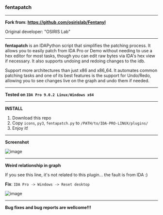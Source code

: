 ### fentapatch

---

**Fork from: https://github.com/osirislab/Fentanyl**

Original developer: "OSIRIS Lab"

---

**fentapatch** is an IDAPython script that simplifies the patching process. It allows you to easily patch from IDA Pro or Demo without needing to use a hex editor for most tasks, though you can edit raw bytes via IDA's hex view if necessary. It also supports undoing and redoing changes to the idb.

Support more architectures than just x86 and x86_64. It automates common patching tasks and one of its best features is the support for Undo/Redo, allowing you to see changes live on the graph and undo them if needed.

---

**Tested on `IDA Pro 9.0.2 Linux/Windows x64`**

---

**INSTALL**

1) Download this repo
2) Copy `icons`, `py3`, `fentapatch.py` to `/PATH/to/IDA-PRO-LINUX/plugins/`
3) Enjoy it!

---

**Screenshot**

![image](https://github.com/user-attachments/assets/ee4a196c-7612-4d11-a9d2-d1af59b9e5a1)

---

**Weird relationship in graph**

If you see this line, it's not related to this plugin... the fault is from IDA :)

**Fix**: `IDA Pro -> Windows -> Reset desktop`

![image](https://github.com/user-attachments/assets/ac69d735-c6f9-49fc-a5ca-15aac9c47699)

---

**Bug fixes and bug reports are wellcome!!!**
